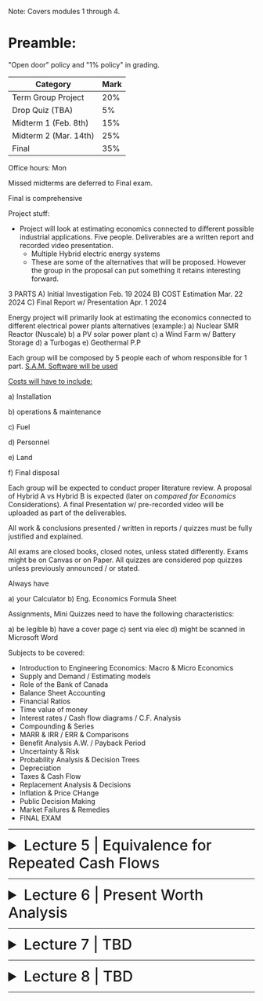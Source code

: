 Note: Covers modules 1 through 4.

# Preamble:

"Open door" policy and "1% policy" in grading.

| Category                     | Mark   |
|------------------------------|--------|
| Term Group Project           | 20%    |
| Drop Quiz (TBA)              | 5%     |
| Midterm 1 (Feb. 8th)         | 15%    |
| Midterm 2 (Mar. 14th)        | 25%    |
| Final                        | 35%    |

Office hours: Mon

Missed midterms are deferred to Final exam.

Final is comprehensive

Project stuff:

- Project will look at estimating economics connected to different possible industrial applications. Five people. Deliverables are a written report and recorded video presentation.
  - Multiple Hybrid electric energy systems
  - These are some of the alternatives that will be proposed. However the group in the proposal can put something it retains interesting forward.
 
3 PARTS
A) Initial Investigation Feb. 19 2024
B) COST Estimation Mar. 22 2024
C) Final Report w/ Presentation Apr. 1 2024

Energy project will primarily look at estimating the economics connected to different electrical power plants alternatives (example:)
a) Nuclear SMR Reactor (Nuscale)
b) a PV solar power plant
c) a Wind Farm w/ Battery Storage
d) a Turbogas
e) Geothermal P.P

Each group will be composed by 5 people each of whom responsible for 1 part. [S.A.M. Software will be used](https://sam.nrel.gov/)

<ins>Costs will have to include:</ins>

a) Installation

b) operations & maintenance

c) Fuel

d) Personnel

e) Land

f) Final disposal

Each group will be expected to conduct proper literature review. A proposal of Hybrid A vs Hybrid B is expected (later on *compared for Economics* Considerations). A final Presentation w/ pre-recorded video will be uploaded as part of the deliverables.

All work & conclusions presented / written in reports / quizzes must be fully justified and explained.

All exams are closed books, closed notes, unless stated differently. Exams might be on Canvas or on Paper. All quizzes are considered pop quizzes unless previously announced / or stated.

Always have

a) your Calculator
b) Eng. Economics Formula Sheet

Assignments, Mini Quizzes need to have the following characteristics:

a) be legible
b) have a cover page
c) sent via elec
d) might be scanned in Microsoft Word

Subjects to be covered:

- Introduction to Engineering Economics: Macro & Micro Economics
- Supply and Demand / Estimating models
- Role of the Bank of Canada
- Balance Sheet Accounting
- Financial Ratios
- Time value of money
- Interest rates / Cash flow diagrams / C.F. Analysis
- Compounding & Series
- MARR & IRR / ERR & Comparisons
- Benefit Analysis A.W. / Payback Period
- Uncertainty & Risk
- Probability Analysis & Decision Trees
- Depreciation
- Taxes & Cash Flow
- Replacement Analysis & Decisions
- Inflation & Price CHange
- Public Decision Making
- Market Failures & Remedies
- FINAL EXAM

---

<details>
  <summary style="font-size: 30px; font-weight: 500; cursor: pointer;">Lecture 5 | Equivalence for Repeated Cash Flows</summary>

# Learning Objectives
- Convert uniform series of cash flows to their equivalent present or future values
- Use arithmetic and geometric gradients to solve correctly modelled problems
- Use continuously compounded interest with uniform payment series

# Uniform Series Compound Interest Formulas
- Uniform series (A) is defined as:
- An end-of-period cash receipt or disbursement in a uniform series, continuing for n periods
- The entire series equivalent to P or F at an interest rate i

- In the general case:

F = A(1+i)<sup>n–1</sup> + . . . + A(1+i)<sup>2</sup> +A(1+i) + A                         **[1]**

- Multiplying by (1+i):

(1+i)F = A(1+i)<sup>n</sup> + . . . + A(1+i)<sup>3</sup> + A(1+i)<sup>2</sup> + A(1+i)    **[2]**

- Factoring out A and subtracting (1) from (2):

iF = A[(1+i)<sup>n</sup> – 1]

Rearranging the previous equation
𝐹 = 𝐴 [((1 + 𝑖)<sup>𝑛</sup> − 1) / 𝑖]

- The notation is F = A(F/A, i%, n)
- This is called the uniform series compound amount factor

![compound interest factors (slide 4)](../static/EE_5_1.png)

</details>

---

<details>
  <summary style="font-size: 30px; font-weight: 500; cursor: pointer;">Lecture 6 | Present Worth Analysis</summary>

# Outline
</details>

---

<details>
  <summary style="font-size: 30px; font-weight: 500; cursor: pointer;">Lecture 7 | TBD</summary>

# The Role of Accounting
- Engineering economy focuses on the financial aspects of projects, whereas accounting focuses on the financial aspects of firms
- Three functions within businesses:
    1) Engineering economics: Analyzes economic impact of alternatives and projects over their life cycles
    2) Accounting: Determines the dollar impact of past decisions, reports on the economic viability of a unit or firm, and evaluates potential funding sources
    3) Management: Allocates available investment funds to projects, evaluates unit and firm performance, allocates resources, and selects and directs personnel
 
## Accounting for Business Transactions
- A business transaction involves two parties and the exchange of dollars (or the promise of dollars) for a product or service
  - Accounting functions:
    - Records, analyzes, and reports on transactions
    - Summarizes and analyzes financial data
    - Provides data for general accounting and cost accounting

# Primary Accounting Statements
- Balance sheet:
  - A firm’s financial condition at a specific time
  - Lists a firm’s assets, liabilities, and equity
- Income statement:
  - A firm’s performance over a period of time

## Balance Sheet

![balance sheet](../static/EE_3_1.png)

- Assets: Owned by the firm and have monetary value
- Liabilities: Dollar claims against the firm
  - Short-term (current): Due within one year
  - Long-term: Longer due dates (mortgages, bonds, loans, etc.)
- Equity (or net worth): represents funding from the firm and its owners (the shareholders)
  - At any point in time the difference between the total worth minus what is owed
- Fundamental accounting equation:
  - Assets = Liabilities + Equity
 
### Accounting

- For Engineered Industries
  - Total assets are $13,815,000
  - Total current and long-term liabilities are $2,180,000 and $1,200,000, respectively
  - Total equity is $10,435,000

- Fundamental accounting equation:
  - Assets = Liabilities + Equity
  - $13,815,000 = $3,380,000 + $10,435,000

- Working Capital
  - Working capital = Current assets – Current liabilities
  - For Engineered Industries, there would be $8,770,000 − $2,180,000 = $6,590,000 available in working capital

- Financial Ratios Derived from Balance Sheet Data
  - Firm’s health can be evaluated through ratios of quantities on the balance sheet
  - Current ratio = Current assets/Current liabilities
    - Shows the ability of a firm to cover current liabilities
    - Historically, firms have aimed to be at or above a ratio of 2.0
      - The current ratio is above 2 **(8,770,000/2,180,000 = 4.02)**

  - Acid-test ratio (or quick ratio) = Quick assets/Total current liabilities
    - With ~90 days
    - Shows the ability of a firm to pay debt quickly
    - Current inventories are excluded from quick assets due to the time required to sell them
    - Above 1
      - The acid-test ratio is well above 1 **[(1,940,000 + 950,000 + 4,100,000)/2,180,000 = 3.21]**

## Income statement

![income statement](../static/EE_3_2.png)

- Also known as the profit and loss statement
- Summarizes the firm’s revenues and expenses over a period of time (month, quarter, year, etc.)
- Used to evaluate revenue and expenses that occur in the interval between consecutive balance sheet statements
- The income statement reports the firm’s net income (profit) or loss by subtracting expenses from revenues
- Revenues − Expenses = Net profit (Loss)
- If revenues minus expenses is positive, there has been a profit; if it is negative, a loss has occurred

### Accounting

- For Engineered Industries
- Total revenues = $18,350,000
- Total expenses = $17,230,000
- **Net income = Revenues - Expenses**
  = $18,350,000 - $17,230,000
  = $1,120,000 before taxes
($730,000 after taxes)

- Financial Ratios Derived from Balance Sheet Data
- **Net Profit Ratio = Net profit/Net sales revenue**
  - Indicates cost efficiency of operations and firm’s ability to convert sales into profits
  - Net sales revenue equals sales minus returns and allowances
    - For Engineered Industries, the net profit ratio is **730,000/18,030,000 = 0.040 = 4.0%**
      
- **Interest Coverage Ratio = Total Income/Interest Payments**
  - Indicates how much revenue must drop to affect the firm’s ability to finance its debt
  - It should be at least 3.0 for industrial firms
  - Total income is total revenues minus all expenses except interest payments
    - Engineered Industries has an interest coverage ratio of **(18,350,000 − 17,110,000)/120,000 = 10.3**

- Linking the Balance Sheet, Income Statement, and Capital Transactions
  - There are many links between the balance sheet, income statement, and cash flows that make up business transactions
  - For engineering economic analysis, the following links are the most important:
    - Overall profit or loss (income statement) and the starting and ending equity (balance sheets)
    - Acquisition of capital assets
    - Depreciation of capital assets

- Linking the Balance Sheet, Income Statement, and Capital Transactions, cont’d
  - The overall profit or loss during the year (shown on the income statement) is reflected in the change in retained earnings (RE) between the balance sheets at the beginning and end of the year
  - To find the change in retained earnings (RE), one must also subtract any dividends distributed to the owners and add the value of any new capital stock sold
  - Change in Retained Earnings (RE):
    - **RE<sub>end</sub> = RE<sub>beg</sub> + Net Income(or Loss) + New Stock – Dividends**

![example](../static/EE_3_3.png)

- Cost accounting: Used to develop product costs, determine the mix of labour, materials, and other costs in a production setting, and to evaluate outsourcing and subcontracting possibilities

![traditional cost accounting](../static/EE_3_4.png)

- **Direct and Indirect Costs**
  - Costs incurred to produce a product or service are traditionally classified as either direct or indirect (overhead)
  - **Direct costs**: Activities directly associated with the final product or service produced (e.g., materials, labour, etc.)
  - **Indirect costs**: Costs not easily linked directly to individual products or services (e.g., machine depreciation, management/sales/administration costs, etc.)

## Indirect Cost Allocation
- Indirect costs are sometimes allocated across projects through “absorption costing”
- Allocating overhead costs based on factors (burden vehicle), such as:
1. number of direct-labour costs each project has
2. direct-labour hours
3. direct-material cost
4. total direct cost

## Other Problems to Watch For
- Centralized accounting systems have often been accused by project managers of being too slow or “untimely”
- If an organization establishes numerous files and systems so that stakeholders have the timely data they need, the level of accuracy in one or all systems may be low
  - Analysts making cost estimates will have to consider other internal data sources.
- Inventory or land valued too low because its based on acquisition cost
- Capital equipment being valued too high or too low depending on the depreciation methods and company policy

</details>

---

<details>
  <summary style="font-size: 30px; font-weight: 500; cursor: pointer;">Lecture 8 | TBD</summary>

# Computing Cash Flows
- We describe the benefits and costs as receipts (cash flowing in) and disbursements (cash flowing out) at different points in time
- The foundation of engineering economic analysis are techniques for comparing the value of money at different dates

## Time Value of Money
- When monetary consequences of an alternative occur in a considerable period, we cannot simply add up the various sums of money
- Money
  - It has value over time
  - It is a valuable asset that people are willing to pay to have it available to use
  - It can be rented in roughly the same way that an apartment is rented
    - The charge is called interest instead of rent
    - Our preference for having money now rather than money in the future differs from person to person
      - The preference for having money now rather than later has nothing to do with inflation
    - The bank expresses the time value it puts on money by publishing its interest rate

### Simple Interest
- Interest that is computed only on the original sum and not on accrued interest
  - **Total interest earned = P × i × n = Pin**
    - Where: P = present sum, i = interest rate/period, and n = # of time periods (e.g. years)
  - **Total money after n periods (F) = P + Pin or F = P(1+in)**
    - Where: F = future sum
     
![simple interest ex](../static/EE_4.1.png)

### Compound Interest
- In practice, interest is determined using the compound interest method.
- Simple interest is normally not used unless specifically stated otherwise
- Interest is calculated on the accumulated amount and not simply on the original amount
  - Interest on top of interest

Below, consider a $25,000 loan at 10%/year

| Year "n" | Total in Year "n" | Interest accumulated at end of year "n" | Amount accumulated at end of year "n" |
|-|-|-|-|
| 1 | $25,000 | $2,500 | $27,500 |
| 2 | $27,500 | $2,750 | $30,250 |
| 3 | $30,250 | $3,025 | $33,275 |
| 4 | $33,275 | $3,327.50 | $36,602.50 |

## Repaying a Debt
- There are many ways in which debts are repaid, including the following three plans:
1. Constant principal
2. Interest only
3. Constant payments

# Equivalence
- Equivalence with respect to the “time value of money” implies that a sum of money in one time period may have the same “value” to a different sum in another time period with respect to an interest rate.
  - Example:
    - $1000 now is equivalent to:
      - $1100 one year from now at 10% per year
      - $1050 one year from now at 5% per year
      - $1210 two years from now at 10% per year
      - $1102 two years from now at 5% per year

- Equivalence is dependent on interest rate.
- Equivalence is useful when:
  - There are cash flows (positive and/or negative) over “n” time periods that need to be compared
  - There are alternative comparisons of multiple cash flows
    - Alternative projects with cash flows over “n” time periods


## Single-Payment Compound Interest

### Formulas
- Notation:
- i = interest rate per interest period
- n = number of interest periods
- P = a present sum of money
- F = a future sum of money at the end of the nth interest period, which is equivalent to P at the interest rate i

Assuming interest rate (n) is in years,

  After one year, the future amount at the end of year one would be
  **F = P(1 + i)**

  After two years, the future amount at the end of year two, including the additional interest from year one, would be
  **F = P(1 + i) + iP(1 + i)**

  Equivalent to:
  **F = P(1 + i)(1 + i)** or **P(1 + i)<sup>2</sup>**

  Generalizing:
  **F = P(1 + i)<sup>n</sup>**

### Simple and Compound Interest: Problem

How much more would you owe at the end of 4 years using:
- simple interest at 9% per year or
- compound interest at 9% per year

if you borrowed $150,000 now?

### Solution

_Simple Interest_

F = P + Pin = 150,000 + 150,000(0.09)(4)

F = $204,000

_Compound Interest_

F = P(1 + i)<sup>n</sup>

F = 150,000(1.09)<sup>4</sup>

F = $211,737.24

211,737.24 – 204,000 = $7737.24

You would owe **$7737.24** more with a compound interest arrangement.

![simple interest ex](../static/EE_4.2.png)

![simple interest ex](../static/EE_4.3.png)

![simple interest ex](../static/EE_4.4.png)

![simple interest ex](../static/EE_4.5.png)

# Nominal and Effective Interest
- When specifying an interest rate, we implicitly mention two time periods
- We pay an interest rate of i per time_period1, compounded every time_period2
- Effective interest rate: when these time periods are both the same
- Nominal interest rate: when the two time periods don’t match

## Interest Rate Statements
The terms ‘nominal’ and ‘effective’ enter into consideration when the interest period is less than one year.

**New time-based definitions to understand and remember:**

- Interest period (t) – period of time over which interest is expressed.
  - For example, 1% per month.
- Compounding period (CP) – Shortest time unit over which interest is charged or earned.
  - For example,10% per year compounded monthly.
- Compounding frequency (m) – Number of times compounding occurs within the interest period t

## Understanding Interest Rate Terminology
- A nominal interest rate (r) is obtained by multiplying an interest rate that is expressed over a short time period by the number of compounding periods in a longer time period: That is:
  - r = interest rate per period x number of compounding periods
    - Example: If i = 1% per month, nominal rate per year is
    - r = (1)(12) = 12% per year)
      
- Effective interest rates (i) take compounding into account (effective rates can be obtained from nominal rates via a formula to be discussed later).

IMPORTANT: **Nominal interest rates** are essentially **simple interest rates**. Therefore, they **can never be used in interest formulas**. **Effective rates** must **always be used hereafter in all interest formulas**.

![More About Interest Rate Technology](../static/EE_4.6.png)

## Effective Annual Interest Rates

Nominal rates are converted into effective annual rates via the equation:
𝒊<sub>𝒂</sub> = (𝟏 + 𝒓/𝒎)<sup>𝒎</sup> − 𝟏

𝒊<sub>𝒂</sub> = (𝟏 + 𝒊)<sup>𝒎</sup> − 𝟏

where 
- i<sub>a</sub> = effective annual interest rate
- i = effective rate for one compounding period
- m = number of times that interest is compounded per year
  - Example: For a nominal interest rate of 12% per year, determine the nominal and effective rates per year for (a) quarterly, and (b) monthly compounding
  - Solution:

(a)

Nominal r / year = 12% per year

Nominal r / quarter = 12/4 = 3.0% per quarter

Effective i / year = (1 + 0.03)<sup>4</sup> − 1 = 12.55% per year



    
(b) 

Nominal r /month = 12/12 = 1.0% per month

Effective i / year = (1 + 0.01)<sup>12</sup> − 1 = 12.68% per year


# Continuous Compounding
- The number of compounding periods depends on the number of subdivisions.
- A nominal interest rate of 12%/year compounded:
  - m = 1: yearly (equals 12% effective yearly)
  - m = 2: semi-annually (equals 12.360% effective yearly)
  - m = 4: quarterly (equals 12.551% effective yearly)
  - m = 52: weekly (equals 12.734% effective yearly)
  - m = 365: daily (equals 12.747% effective yearly)
  - m = 525600: hourly (equals 12.749% effective yearly)
- Note: we are approaching a limit!
- For infinite compounding periods (continuously compounded):
  - 𝑖<sub>-𝑎</sub>=(𝑒<sup>𝑟</sup>) − 1
  
- To find compound amount and present worth for continuous compounding and a single payment, we write:
- Compound amount F = P(ern) = P[F/P, r, n]
- Present worth P = F(e−rn) = F[P/F, r, n]
- Square brackets around the factors denote continuous compounding.

## Equivalence and Sustainability
- The formulas and methods we use give reasonable results when applied to time spans of less than a century, but can be misleading when applied to longer time periods
- Many of the problems humanity currently faces require us to plan on a time scale of centuries or longer

</details>

---
